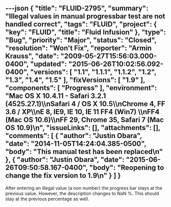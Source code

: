 ---json
{
  "title": "FLUID-2795",
  "summary": "Illegal values in manual progressbar test are not handled correct",
  "tags": "FLUID",
  "project": {
    "key": "FLUID",
    "title": "Fluid Infusion"
  },
  "type": "Bug",
  "priority": "Major",
  "status": "Closed",
  "resolution": "Won't Fix",
  "reporter": "Armin Krauss",
  "date": "2009-05-27T15:56:03.000-0400",
  "updated": "2015-06-26T10:02:56.092-0400",
  "versions": [
    "1.1",
    "1.1.1",
    "1.1.2",
    "1.2",
    "1.3",
    "1.4",
    "1.5"
  ],
  "fixVersions": [
    "1.9"
  ],
  "components": [
    "Progress"
  ],
  "environment": "Mac OS X 10.4.11 - Safari 3.2.1 (4525.27.1)\\\nSafari 4 / OS X 10.5\\\nChrome 4, FF 3.6 / XP\\\nE 8, IE9, IE 10, IE 11 FF4 (Win7) \\\nFF4 (Mac OS 10.6)\\\nFF 29, Chrome 35, Safari 7 (Mac OS 10.9)\n",
  "issueLinks": [],
  "attachments": [],
  "comments": [
    {
      "author": "Justin Obara",
      "date": "2014-11-05T14:24:04.385-0500",
      "body": "This manual test has been replaced\n"
    },
    {
      "author": "Justin Obara",
      "date": "2015-06-26T09:50:58.167-0400",
      "body": "Reopening to change the fix version to 1.9\n"
    }
  ]
}
---
After entering an illegal value (a non number) the progress bar stays at the previous value. However, the description changes to NaN %. This should stay at the previous percentage as well.

        